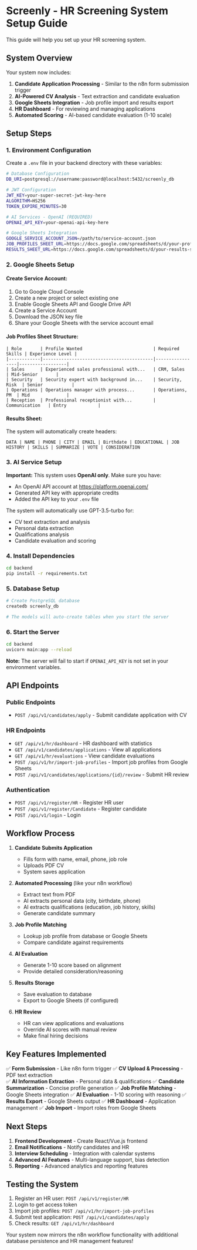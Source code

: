 # Screenly - HR Screening System Setup Guide

This guide will help you set up your HR screening system.

## System Overview

Your system now includes:

1. **Candidate Application Processing** - Similar to the n8n form submission trigger
2. **AI-Powered CV Analysis** - Text extraction and candidate evaluation 
3. **Google Sheets Integration** - Job profile import and results export
4. **HR Dashboard** - For reviewing and managing applications
5. **Automated Scoring** - AI-based candidate evaluation (1-10 scale)

## Setup Steps

### 1. Environment Configuration

Create a `.env` file in your backend directory with these variables:

```bash
# Database Configuration
DB_URI=postgresql://username:password@localhost:5432/screenly_db

# JWT Configuration
JWT_KEY=your-super-secret-jwt-key-here
ALGORITHM=HS256
TOKEN_EXPIRE_MINUTES=30

# AI Services - OpenAI (REQUIRED)
OPENAI_API_KEY=your-openai-api-key-here

# Google Sheets Integration
GOOGLE_SERVICE_ACCOUNT_JSON=/path/to/service-account.json
JOB_PROFILES_SHEET_URL=https://docs.google.com/spreadsheets/d/your-profiles-sheet-id
RESULTS_SHEET_URL=https://docs.google.com/spreadsheets/d/your-results-sheet-id
```

### 2. Google Sheets Setup

#### Create Service Account:
1. Go to Google Cloud Console
2. Create a new project or select existing one
3. Enable Google Sheets API and Google Drive API
4. Create a Service Account
5. Download the JSON key file
6. Share your Google Sheets with the service account email

#### Job Profiles Sheet Structure:
```
| Role       | Profile Wanted                           | Required Skills | Experience Level |
|------------|------------------------------------------|-----------------|------------------|
| Sales      | Experienced sales professional with...   | CRM, Sales      | Mid-Senior       |
| Security   | Security expert with background in...    | Security, Risk  | Senior           |
| Operations | Operations manager with process...       | Operations, PM  | Mid              |
| Reception  | Professional receptionist with...        | Communication   | Entry            |
```

#### Results Sheet:
The system will automatically create headers:
```
DATA | NAME | PHONE | CITY | EMAIL | Birthdate | EDUCATIONAL | JOB HISTORY | SKILLS | SUMMARIZE | VOTE | CONSIDERATION
```

### 3. AI Service Setup

**Important:** This system uses **OpenAI only**. Make sure you have:
- An OpenAI API account at https://platform.openai.com/
- Generated API key with appropriate credits
- Added the API key to your `.env` file

The system will automatically use GPT-3.5-turbo for:
- CV text extraction and analysis
- Personal data extraction
- Qualifications analysis  
- Candidate evaluation and scoring

### 4. Install Dependencies

```bash
cd backend
pip install -r requirements.txt
```

### 5. Database Setup

```bash
# Create PostgreSQL database
createdb screenly_db

# The models will auto-create tables when you start the server
```

### 6. Start the Server

```bash
cd backend
uvicorn main:app --reload
```

**Note:** The server will fail to start if `OPENAI_API_KEY` is not set in your environment variables.

## API Endpoints

### Public Endpoints
- `POST /api/v1/candidates/apply` - Submit candidate application with CV

### HR Endpoints  
- `GET /api/v1/hr/dashboard` - HR dashboard with statistics
- `GET /api/v1/candidates/applications` - View all applications
- `GET /api/v1/hr/evaluations` - View candidate evaluations
- `POST /api/v1/hr/import-job-profiles` - Import job profiles from Google Sheets
- `POST /api/v1/candidates/applications/{id}/review` - Submit HR review

### Authentication
- `POST /api/v1/register/HR` - Register HR user
- `POST /api/v1/register/Candidate` - Register candidate
- `POST /api/v1/login` - Login

## Workflow Process

1. **Candidate Submits Application**
   - Fills form with name, email, phone, job role
   - Uploads PDF CV
   - System saves application

2. **Automated Processing** (like your n8n workflow)
   - Extract text from PDF
   - AI extracts personal data (city, birthdate, phone)
   - AI extracts qualifications (education, job history, skills)
   - Generate candidate summary

3. **Job Profile Matching**
   - Lookup job profile from database or Google Sheets
   - Compare candidate against requirements

4. **AI Evaluation**
   - Generate 1-10 score based on alignment
   - Provide detailed consideration/reasoning

5. **Results Storage**
   - Save evaluation to database
   - Export to Google Sheets (if configured)

6. **HR Review**
   - HR can view applications and evaluations
   - Override AI scores with manual review
   - Make final hiring decisions

## Key Features Implemented

✅ **Form Submission** - Like n8n form trigger
✅ **CV Upload & Processing** - PDF text extraction  
✅ **AI Information Extraction** - Personal data & qualifications
✅ **Candidate Summarization** - Concise profile generation
✅ **Job Profile Matching** - Google Sheets integration
✅ **AI Evaluation** - 1-10 scoring with reasoning
✅ **Results Export** - Google Sheets output
✅ **HR Dashboard** - Application management
✅ **Job Import** - Import roles from Google Sheets

## Next Steps

1. **Frontend Development** - Create React/Vue.js frontend
2. **Email Notifications** - Notify candidates and HR
3. **Interview Scheduling** - Integration with calendar systems
4. **Advanced AI Features** - Multi-language support, bias detection
5. **Reporting** - Advanced analytics and reporting features

## Testing the System

1. Register an HR user: `POST /api/v1/register/HR`
2. Login to get access token
3. Import job profiles: `POST /api/v1/hr/import-job-profiles`
4. Submit test application: `POST /api/v1/candidates/apply`
5. Check results: `GET /api/v1/hr/dashboard`

Your system now mirrors the n8n workflow functionality with additional database persistence and HR management features!